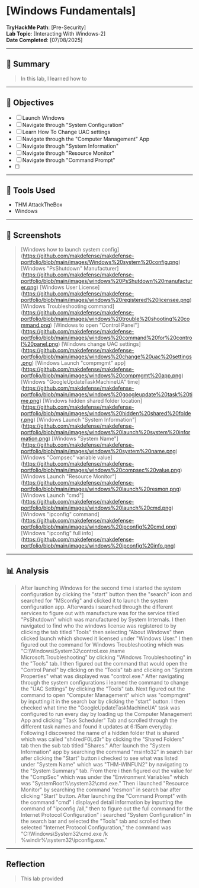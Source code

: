 # [Windows Fundamentals]

**TryHackMe Path**: [Pre-Security]  
**Lab Topic**: [Interacting With Windows-2]  
**Date Completed**: [07/08/2025]

---

## 🧠 Summary

> In this lab, I learned how to 

---

## 🎯 Objectives
- [ ] Launch Windows
- [ ] Navigate through "System Configuration"
- [ ] Learn How To Change UAC settings
- [ ] Navigate through the "Computer Management" App
- [ ] Navigate through "System Information"
- [ ] Navigate through "Resource Monitor"
- [ ] Navigate through "Command Prompt"
- [ ] 
      
---

## 🧰 Tools Used
- THM AttackTheBox
- Windows

---

## 📸 Screenshots

> [Windows how to launch system config] (https://github.com/makdefense/makdefense-portfolio/blob/main/images/Windows%20system%20config.png)
> [Windows "PsShutdown" Manufacturer] (https://github.com/makdefense/makdefense-portfolio/blob/main/images/windows%20PsShutdown%20manufacturer.png)
> [Windows User License] (https://github.com/makdefense/makdefense-portfolio/blob/main/images/windows%20registered%20licensee.png)
> [Windows Troubleshooting command] (https://github.com/makdefense/makdefense-portfolio/blob/main/images/windows%20trouble%20shooting%20command.png)
> [Windows to open "Control Panel"] (https://github.com/makdefense/makdefense-portfolio/blob/main/images/windows%20command%20for%20control%20panel.png)
> [Windows change UAC settings] (https://github.com/makdefense/makdefense-portfolio/blob/main/images/windows%20change%20uac%20settings.png)
> [Windows Launch "compmgmt" app] (https://github.com/makdefense/makdefense-portfolio/blob/main/images/windows%20compmgmt%20app.png)
> [Windows "GoogleUpdateTaskMachineUA" time] (https://github.com/makdefense/makdefense-portfolio/blob/main/images/windows%20googleupdate%20task%20time.png)
> [Windows hidden shared folder location] (https://github.com/makdefense/makdefense-portfolio/blob/main/images/windows%20hidden%20shared%20folder.png)
> [Windows Launch "System Information"] (https://github.com/makdefense/makdefense-portfolio/blob/main/images/windows%20launch%20system%20information.png)
> [Windows "System Name"] (https://github.com/makdefense/makdefense-portfolio/blob/main/images/windows%20system%20name.png)
> [Windows "Compsec" variable value] (https://github.com/makdefense/makdefense-portfolio/blob/main/images/windows%20compsec%20value.png)
> [Windows Launch "Resource Monitor"] (https://github.com/makdefense/makdefense-portfolio/blob/main/images/windows%20launch%20resmon.png)
> [Windows Launch "cmd"] (https://github.com/makdefense/makdefense-portfolio/blob/main/images/windows%20launch%20cmd.png)
> [Windows "ipconfig" command] (https://github.com/makdefense/makdefense-portfolio/blob/main/images/windows%20ipconfig%20cmd.png)
> [Windows "ipconfig" full info] (https://github.com/makdefense/makdefense-portfolio/blob/main/images/windows%20ipconfig%20info.png)
> 

---

## 📊 Analysis

> After launching Windows for the second time i started the system configuration by clicking the "start" button then the "search" icon and searched for
"MSconfig" and clicked it to launch the system configuration app. Afterwards i searched through the different services to figure out with manufacture was for the
service titled "PsShutdown" which was manufactured by System Internals. I then navigated to find who the windows license was registered to by clicking the tab
titled "Tools" then selecting "About Windows" then clicked launch which showed it licensed under "Windows User." I then figured out the command for Windows
Troubleshooting which was "C:\Windows\System32\control.exe /name Microsoft.Troubleshooting" by clicking "Windows Troubleshooting" in the "Tools" tab. I then figured
out the command that would open the "Control Panel" by clicking on the "Tools" tab and clicking on "System Properties" what was displayed was "control.exe." After navigating
through the system configurations i learned the command to change the "UAC Settings" by clicking the "Tools" tab. Next figured out the command to open "Computer Management"
which was "compmgmt" by inputting it in the search bar by clicking the "start" button. I then checked what time the "GoogleUpdateTaskMachineUA" task was configured to run every day
by loading up the Computer Management App and clicking "Task Scheduler" Tab and scrolled through the different task names and found it updates at 6:15am everyday. Following I discovered
the name of a hidden folder that is shared which was called "sh4redF0Ld3r" by clicking the "Shared Folders" tab then the sub tab titled "Shares." After launch the "System Information" app
by searching the command "msinfo32" in search bar after clicking the "Start" button i checked to see what was listed under "System Name" which was "THM-WINFUN2" by navigating to the
"System Summary" tab. From there i then figured out the value for the "CompSec" which was under the "Environment Variables" which was "SystemRoot%\system32\cmd.exe." Then i launched
"Resource Monitor" by searching the command "resmon" in search bar after clicking "Start" button. After launching the "Command Prompt" with the command "cmd" i displayed detail
information by inputting the command of "ipconfig /all," then to figure out the full command for the Internet Protocol Configuration" i searched "System Configuration" in the search
bar and selected the "Tools" tab and scrolled then selected "Internet Protocol Configuration," the command was "C:\Windows\System32\cmd.exe /k %windir%\system32\ipconfig.exe." 

---



## Reflection

> This lab provided 
